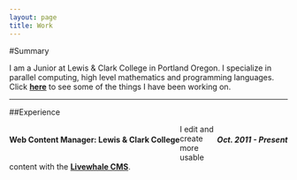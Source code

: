 ```yaml
---
layout: page
title: Work
---
```

#Summary

I am a Junior at Lewis & Clark College in Portland Oregon. I specialize in parallel computing, high level mathematics and programming languages. Click [**here**](/projects) to see some of the things I have been working on.

---
##Experience
<div style="clear: both">
<h4 style="float: left" >Web Content Manager: Lewis & Clark College</h4> 
<h5 style="float: right"> Oct. 2011 - Present</h5>
</div>


I edit and create more usable content with the [**Livewhale CMS**](http://livewhale.com/).

